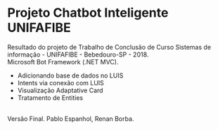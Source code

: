 # Projeto Chatbot Inteligente UNIFAFIBE
Resultado do projeto de Trabalho de Conclusão de Curso 
Sistemas de informação - UNIFAFIBE - Bebedouro-SP - 2018.<br>
Microsoft Bot Framework (.NET MVC).
<ul>
  <li>Adicionando base de dados no LUIS</li>
  <li>Intents via conexão com LUIS</li>
  <li>Visualização Adaptative Card</li>
  <li>Tratamento de Entities</li>
</ul>
<br>
Versão Final. Pablo Espanhol, Renan Borba.
